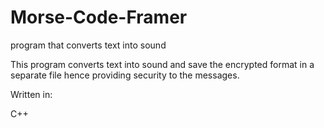 # Morse-Code-Framer
program that converts text into sound


This program converts text into sound and save the encrypted format in a separate file hence providing security to the messages.

Written in:

C++
